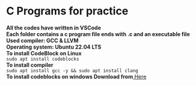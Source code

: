 # C Programs for practice<br>
**All the codes have written in VSCode**<br>
**Each folder contains a c program file ends with .c and an executable file**<br>
**Used compiler: GCC & LLVM**<br>
**Operating system: Ubuntu 22.04 LTS**<br>
**To install CodeBlock on Linux**<br>
```sudo apt install codeblocks```<br>
**To install compiler**<br>
```sudo apt install gcc -y && sudo apt install clang```<br>
**To install codeblocks on windows Download from**<a href="https://www.fosshub.com/Code-Blocks.html?dwl=codeblocks-20.03mingw-setup.exe"> Here</a>